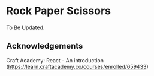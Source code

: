 # Rock Paper Scissors

To Be Updated.

## Acknowledgements

Craft Academy: React - An introduction (https://learn.craftacademy.co/courses/enrolled/659433)
